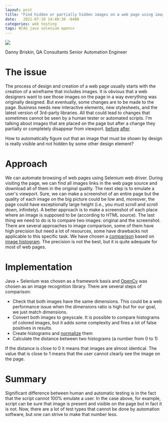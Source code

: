 ```yaml
---
layout: post
title: "Find hidden or partially hidden images on a web page using image recognition technology"
date:   2021-07-10 14:40:30 -0400
categories: web testing 
tags: WCAG java selenium opencv
---
```

![](/images/hidden_images.jpg)

Danny Briskin, QA Consultants Senior Automation Engineer
 
# The issue
The process of design and creation of a web page usually starts with the creation of a wireframe that includes images. It is obvious that a web designers want to see those images on the page in a way everything was originally designed.
But eventually, some changes are to be made to the page. Business needs new interactive elements, new stylesheets, and the latest version of 3rd-party libraries. All that could lead to changes that sometimes cannot be seen by a human tester or automated scripts.
I'm talking about images that are placed on the page but after a change they partially or completely disappear from viewport.
[before](before.jpg)
[after](after.jpg)

How to automatically figure out that an image that must be shown by design is really visible and not hidden by some other design element?

# Approach
We can automate browsing of web pages using Selenium web driver. During visiting the page, we can find all images links in the web page source and download all of them in the original quality.
The next step is to emulate a user's viewport. Sure, we can make a screenshot of an entire page but the quality of each image on the big picture could be low and, moreover, the page could have exceptionally large height (i.e., you must scroll and scroll down, infinitely).
A better approach is to make a screenshot of each place where an image is supposed to be (according to HTML source).
The last thing we need to do is to compare two images: original and the screenshot.
There are several approaches to image comparison, some of them have high precision but need a lot of resources, some have drawbacks not applicable to this specific task.
We have chosen a [comparison](https://docs.opencv.org/3.4/d8/dc8/tutorial_histogram_comparison.html) based on [image histogram](https://en.wikipedia.org/wiki/Image_histogram).
The precision is not the best, but it is quite adequate for most of web pages.

# Implementation
Java + Selenium was chosen as a framework basis and [OpenCv](https://opencv.org/) was chosen as an image recognition library.
There are several steps of comparison:
- Check that both images have the same dimensions. This could be a web performance issue when the dimensions ratio is high but for our goal, we just match dimensions.
- Convert both images to greyscale. It is possible to compare histograms of colored images, but it adds some complexity and fires a lot of false positives in results.
- Create histograms and [normalize](https://en.wikipedia.org/wiki/Normalization_%28image_processing%29) them
- Calculate the distance between two histograms (a number from 0 to 1)

If the distance is close to 0 it means that images are almost identical. The value that is close to 1 means that the user cannot clearly see the image on the page.

# Summary
Significant difference between human and automatic testing is in the fact that the script cannot 100% emulate a user. In the case above, for example, script can be sure that image is present and visible on the page but in fact it is not. Now, there are a lot of test types that cannot be done by automation software, but one can strive to make that number less.

